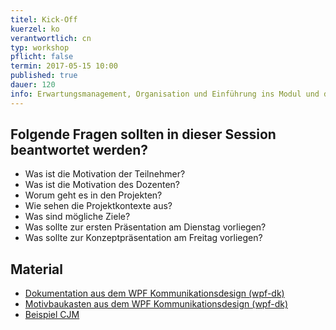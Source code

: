 ```yaml
---
titel: Kick-Off
kuerzel: ko
verantwortlich: cn
typ: workshop
pflicht: false
termin: 2017-05-15 10:00
published: true
dauer: 120
info: Erwartungsmanagement, Organisation und Einführung ins Modul und die damit verbundenen Themengebiete. Vorstellung verschiedener Analysemethoden.
---
```


## Folgende Fragen sollten in dieser Session beantwortet werden?
- Was ist die Motivation der Teilnehmer?
- Was ist die Motivation des Dozenten?
- Worum geht es in den Projekten?
- Wie sehen die Projektkontexte aus?
- Was sind mögliche Ziele?
- Was sollte zur ersten Präsentation am Dienstag vorliegen?
- Was sollte zur Konzeptpräsentation am Freitag vorliegen?

## Material
- [Dokumentation aus dem WPF Kommunikationsdesign (wpf-dk)](../../download/0_guidelines%20Showcase.pdf)
- [Motivbaukasten aus dem WPF Kommunikationsdesign (wpf-dk)](../../download/v1_motivbaukasten.pdf)
- [Beispiel CJM](../../download/beispiel-cjm.pdf)
